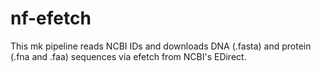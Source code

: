 # nf-efetch
This mk pipeline reads NCBI IDs and downloads DNA (.fasta) and protein (.fna and .faa) sequences via efetch from NCBI's EDirect.
